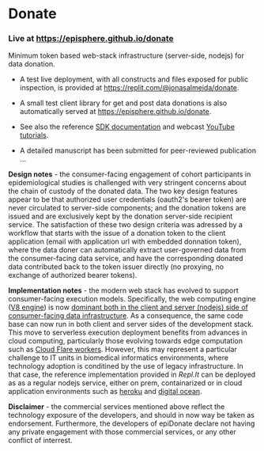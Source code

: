 # Donate
### Live at https://episphere.github.io/donate
Minimum token based web-stack infrastructure (server-side, nodejs) for data donation.

* A test live deployment, with all constructs and files exposed for public inspection, is provided at https://replit.com/@jonasalmeida/donate. 

* A small test client library for get and post data donations is also automatically served at https://episphere.github.io/donate.

* See also the reference [SDK documentation](https://github.com/episphere/donate/wiki) and webcast [YouTube tutorials](https://www.youtube.com/playlist?list=PLkL13FANCVB1APOiA8IQm18hKAstGpKNV).

* A detailed manuscript has been submitted for peer-reviewed publication ... 

**Design notes** - the consumer-facing engagement of cohort participants in epidemiological studies is challenged with very stringent concerns about the chain of custody of the donated data. The two key design features appear to be that authorized user credentials (oauth2's bearer token) are never circulated to server-side components; and the donation tokens are issued and are exclusively kept by the donation server-side recipient service. The satisfaction of these two design criteria was adressed by a workflow that starts with the issue of a donation token to the client application (email with application url with embedded donnation token), where the data doner can automatically extract user-governed data from the consumer-facing data service, and have the corresponding donated data contributed back to the token issuer directly (no proxying, no exchange of authorized bearer tokens).

**Implementation notes** - the modern web stack has evolved to support consumer-facing execution models. Specifically, the web computing engine ([V8 engine](https://en.wikipedia.org/wiki/V8_(JavaScript_engine))) is now [dominant both in the client and server (nodejs) side of consumer-facing data infrastructure](http://www.modulecounts.com). As a consequence, the same code base can now run in both client and server sides of the development stack. This move to serverless execution deployment benefits from advances in cloud computing, particularly those evolving towards edge computation such as [Cloud Flare workers](https://cloudflareworkers.com). However, this may represent a particular challenge to IT units in biomedical informatics environments, where technology adoption is conditined by the use of legacy infrastructure. In that case, the reference implementation provided in *Repl.It* can be deployed as as a regular nodejs service, either on prem, containarized or in cloud application environments such as [heroku](https://www.heroku.com) and [digital ocean](https://www.digitalocean.com).

**Disclaimer** - the commercial services mentioned above reflect the technology exposure of the developers, and should in now way be taken as endorsement. Furthermore, the developers of epiDonate declare not having any private engagement with those commercial services, or any other conflict of interrest.
